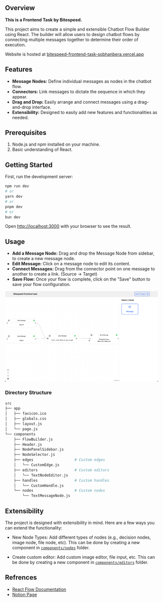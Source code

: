## Overview

**This is a Frontend Task by Bitespeed.**

This project aims to create a simple and extensible Chatbot Flow Builder using React. The builder will allow users to design chatbot flows by connecting multiple messages together to determine their order of execution.

Website is hosted at [bitespeed-frontend-task-sobhanbera.vercel.app](https://bitespeed-frontend-task-sobhanbera.vercel.app)

## Features

- **Message Nodes:** Define individual messages as nodes in the chatbot flow.
- **Connectors:** Link messages to dictate the sequence in which they appear.
- **Drag and Drop:** Easily arrange and connect messages using a drag-and-drop interface.
- **Extensibility:** Designed to easily add new features and functionalities as needed.

## Prerequisites

1. Node.js and npm installed on your machine.
2. Basic understanding of React.

## Getting Started

First, run the development server:

```bash
npm run dev
# or
yarn dev
# or
pnpm dev
# or
bun dev
```

Open [http://localhost:3000](http://localhost:3000) with your browser to see the result.

## Usage

- **Add a Message Node:** Drag and drop the Message Node from sidebar, to create a new message node.
- **Edit Message:** Click on a message node to edit its content.
- **Connect Messages:** Drag from the connector point on one message to another to create a link. (Source -> Target)
- **Save Flow:** Once your flow is complete, click on the "Save" button to save your flow configuration.

[![Watch the video](https://github.com/sobhanbera/bitespeed-frontend-task/blob/main/.github/src/screenshot.png)](https://github.com/sobhanbera/bitespeed-frontend-task/blob/main/.github/src/screen_recording.mp4)

### Directory Structure

```bash
src
├── app
│   ├── favicon.ico
│   ├── globals.css
│   ├── layout.js
│   └── page.js
└── components
    ├── FlowBuilder.js
    ├── Header.js
    ├── NodePanelSidebar.js
    ├── NodeSelector.js
    ├── edges                   # Custom edges
    │   └── CustomEdge.js
    ├── editors                 # Custom editors
    │   └── TextNodeEditor.js
    ├── handles                 # Custom handles
    │   └── CustomHandle.js
    └── nodes                   # Custom nodes
        └── TextMessageNode.js
```

## Extensibility

The project is designed with extensibility in mind. Here are a few ways you can extend the functionality:

- New Node Types: Add different types of nodes (e.g., decision nodes, image node, file node, etc). This can be done by creating a new component in [`components/nodes`](./src/components/nodes/) folder.

- Create custom editor: Add custom image editor, file input, etc. This can be done by creating a new component in [`components/editors`](./src/components/editors/) folder.

## Refrences

- [React Flow Documentation](https://reactflow.dev/docs)
- [Notion Page](https://bitespeed.notion.site/BiteSpeed-Frontend-Task-Chatbot-flow-builder-fb0feb3498294929a9b7171bcb4e8a8b)
